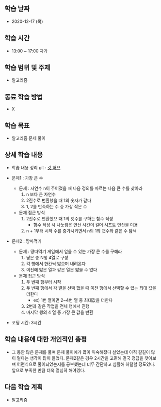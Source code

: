 학습 날짜
---
+ 2020-12-17 (목)

학습 시간
---
+ 13:00 ~ 17:00 자가

학습 범위 및 주제
---
+ 알고리즘

동료 학습 방법
---
+ X

학습 목표
---
+ 알고리즘 문제 풀이

상세 학습 내용
---
+ 학습 내용 정리 git : [깃 허브](https://github.com/kiskim/study)   

+ 문제1 : 가장 큰 수
	+ 문제 : 자연수 n이 주어졌을 때 다음 정의를 따르는 다음 큰 수를 찾아라
		1. n 보다 큰 자연수
		2. 2진수로 변환했을 때 1의 숫자가 같다
		3. 1, 2를 만족하는 수 중 가장 작은 수
	+ 문제 접근 방식
		1. 2진수로 변환했으 때 1의 갯수를 구하는 함수 작성
			+ 함수 작성 시 나눗셈은 연산 시간이 길어 시프트 연산을 이용
		2. n + 1부터 시작 수를 증가시키면서 n의 1의 갯수와 같은 수 탐색
	
+ 문제2 : 땅따먹기
	+ 문제 : 땅따먹기 게임에서 얻을 수 있는 가장 큰 수를 구해라
		1. 땅은 총 N행 4열로 구성
		2. 각 행에서 한칸씩 밟으며 내려온다
		3. 이전에 밟은 열과 같은 열은 밟을 수 없다
	+ 문제 접근 방식
		1. 두 번째 행부터 시작
		2. 두 번째 행에서 각 열을 선택 했을 때 이전 행에서 선택할 수 있는 최대 값을 더한다
			+ ex) 1번 열이면 2~4번 열 중 최대값을 더한다
		3. 2번과 같은 작업을 전체 행에서 진행
		4. 마지막 행의 4 열 중 가장 큰 값을 반환

+ 코딩 시간: 3시간

학습 내용에 대한 개인적인 총평
---
+ 그 동안 많은 문제를 풀며 문제 풀이에가 많이 익숙해졌다 싶었는데 아직 갈길이 많이 멀다는 생각이 많이 들었다. 문제2같은 경우 2시간을 고민해 결국 정답을 찾아보며 어떤식으로 풀이되었는지를 공부했는데 너무 간단하고 심플해 허탈할 정도였다. 앞으로 부족한 만큼 더욱 열심히 해야겠다.

다음 학습 계획
---
+ 알고리즘